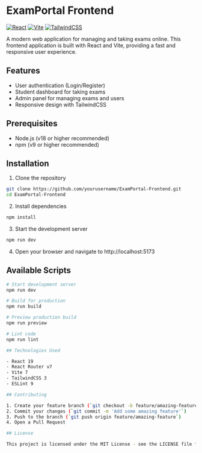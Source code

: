 # ExamPortal Frontend

[![React](https://img.shields.io/badge/React-19.1.1-blue.svg)](https://reactjs.org/)
[![Vite](https://img.shields.io/badge/Vite-7.1.2-purple.svg)](https://vitejs.dev/)
[![TailwindCSS](https://img.shields.io/badge/TailwindCSS-3.4.13-38B2AC.svg)](https://tailwindcss.com/)

A modern web application for managing and taking exams online. This frontend application is built with React and Vite, providing a fast and responsive user experience.

## Features

- User authentication (Login/Register)
- Student dashboard for taking exams
- Admin panel for managing exams and users
- Responsive design with TailwindCSS

## Prerequisites

- Node.js (v18 or higher recommended)
- npm (v9 or higher recommended)

## Installation

1. Clone the repository

```bash
git clone https://github.com/yourusername/ExamPortal-Frontend.git
cd ExamPortal-Frontend
```

2. Install dependencies

```bash
npm install
```

3. Start the development server

```bash
npm run dev
```

4. Open your browser and navigate to http://localhost:5173

## Available Scripts

```bash
# Start development server
npm run dev

# Build for production
npm run build

# Preview production build
npm run preview

# Lint code
npm run lint

## Technologies Used

- React 19
- React Router v7
- Vite 7
- TailwindCSS 3
- ESLint 9

## Contributing

1. Create your feature branch (`git checkout -b feature/amazing-feature`)
2. Commit your changes (`git commit -m 'Add some amazing feature'`)
3. Push to the branch (`git push origin feature/amazing-feature`)
4. Open a Pull Request

## License

This project is licensed under the MIT License - see the LICENSE file for details.
```
